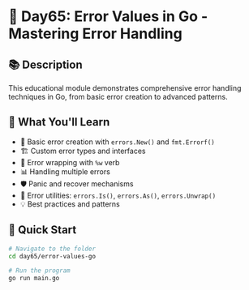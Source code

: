# 🎯 Day65: Error Values in Go - Mastering Error Handling

## 📚 Description
This educational module demonstrates comprehensive error handling techniques in Go, from basic error creation to advanced patterns.

## 🎯 What You'll Learn
- 📝 Basic error creation with `errors.New()` and `fmt.Errorf()`
- 🏗️ Custom error types and interfaces
- 🔄 Error wrapping with `%w` verb
- 📊 Handling multiple errors
- 🛡️ Panic and recover mechanisms
- 🔧 Error utilities: `errors.Is()`, `errors.As()`, `errors.Unwrap()`
- 💡 Best practices and patterns

## 🚀 Quick Start

```bash
# Navigate to the folder
cd day65/error-values-go

# Run the program
go run main.go
